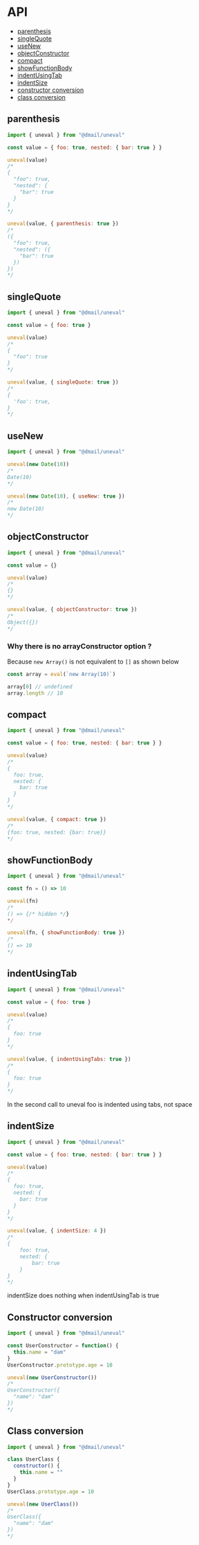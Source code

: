 # API

* [parenthesis](#parenthesis)
* [singleQuote](#singleQuote)
* [useNew](#usenew)
* [objectConstructor](#objectconstructor)
* [compact](#compact)
* [showFunctionBody](#showfunctionbody)
* [indentUsingTab](#indentusingtab)
* [indentSize](#indentsize)
* [constructor conversion](#constructor-conversion)
* [class conversion](#class-conversion)

## parenthesis

```javascript
import { uneval } from "@dmail/uneval"

const value = { foo: true, nested: { bar: true } }

uneval(value)
/*
{
  "foo": true,
  "nested": {
    "bar": true
  }
}
*/

uneval(value, { parenthesis: true })
/*
({
  "foo": true,
  "nested": ({
    "bar": true
  })
})
*/
```

## singleQuote

```javascript
import { uneval } from "@dmail/uneval"

const value = { foo: true }

uneval(value)
/*
{
  "foo": true
}
*/

uneval(value, { singleQuote: true })
/*
{
  'foo': true,
}
*/
```

## useNew

```javascript
import { uneval } from "@dmail/uneval"

uneval(new Date(10))
/*
Date(10)
*/

uneval(new Date(10), { useNew: true })
/*
new Date(10)
*/
```

## objectConstructor

```javascript
import { uneval } from "@dmail/uneval"

const value = {}

uneval(value)
/*
{}
*/

uneval(value, { objectConstructor: true })
/*
Object({})
*/
```

### Why there is no arrayConstructor option ?

Because `new Array()` is not equivalent to `[]` as shown below

```javascript
const array = eval(`new Array(10)`)

array[0] // undefined
array.length // 10
```

## compact

```javascript
import { uneval } from "@dmail/uneval"

const value = { foo: true, nested: { bar: true } }

uneval(value)
/*
{
  foo: true,
  nested: {
    bar: true
  }
}
*/

uneval(value, { compact: true })
/*
{foo: true, nested: {bar: true}}
*/
```

## showFunctionBody

```javascript
import { uneval } from "@dmail/uneval"

const fn = () => 10

uneval(fn)
/*
() => {/* hidden */}
*/

uneval(fn, { showFunctionBody: true })
/*
() => 10
*/
```

## indentUsingTab

```javascript
import { uneval } from "@dmail/uneval"

const value = { foo: true }

uneval(value)
/*
{
  foo: true
}
*/

uneval(value, { indentUsingTabs: true })
/*
{
  foo: true
}
*/
```

In the second call to uneval foo is indented using tabs, not space

## indentSize

```javascript
import { uneval } from "@dmail/uneval"

const value = { foo: true, nested: { bar: true } }

uneval(value)
/*
{
  foo: true,
  nested: {
    bar: true
  }
}
*/

uneval(value, { indentSize: 4 })
/*
{
    foo: true,
    nested: {
        bar: true
    }
}
*/
```

indentSize does nothing when indentUsingTab is true

## Constructor conversion

```javascript
import { uneval } from "@dmail/uneval"

const UserConstructor = function() {
  this.name = "dam"
}
UserConstructor.prototype.age = 10

uneval(new UserConstructor())
/*
UserConstructor({
  "name": "dam"
})
*/
```

## Class conversion

```javascript
import { uneval } from "@dmail/uneval"

class UserClass {
  constructor() {
    this.name = ""
  }
}
UserClass.prototype.age = 10

uneval(new UserClass())
/*
UserClass({
  "name": "dam"
})
*/
```
